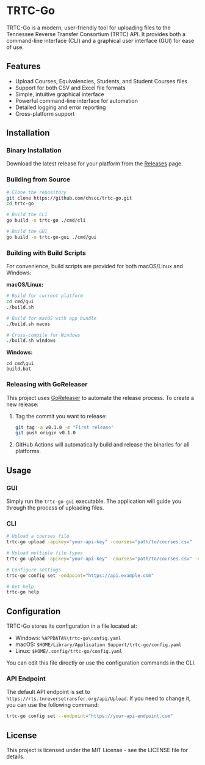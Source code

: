 # TRTC-Go

TRTC-Go is a modern, user-friendly tool for uploading files to the Tennessee Reverse Transfer Consortium (TRTC) API. It provides both a command-line interface (CLI) and a graphical user interface (GUI) for ease of use.

## Features

- Upload Courses, Equivalencies, Students, and Student Courses files
- Support for both CSV and Excel file formats
- Simple, intuitive graphical interface
- Powerful command-line interface for automation
- Detailed logging and error reporting
- Cross-platform support

## Installation

### Binary Installation

Download the latest release for your platform from the [Releases](https://github.com/chscc/trtc-go/releases) page.

### Building from Source

```bash
# Clone the repository
git clone https://github.com/chscc/trtc-go.git
cd trtc-go

# Build the CLI
go build -o trtc-go ./cmd/cli

# Build the GUI
go build -o trtc-go-gui ./cmd/gui
```

### Building with Build Scripts

For convenience, build scripts are provided for both macOS/Linux and Windows:

**macOS/Linux:**
```bash
# Build for current platform
cd cmd/gui
./build.sh

# Build for macOS with app bundle
./build.sh macos

# Cross-compile for Windows
./build.sh windows
```

**Windows:**
```batch
cd cmd\gui
build.bat
```

### Releasing with GoReleaser

This project uses [GoReleaser](https://goreleaser.com/) to automate the release process. To create a new release:

1. Tag the commit you want to release:
   ```bash
   git tag -a v0.1.0 -m "First release"
   git push origin v0.1.0
   ```

2. GitHub Actions will automatically build and release the binaries for all platforms.

## Usage

### GUI

Simply run the `trtc-go-gui` executable. The application will guide you through the process of uploading files.

### CLI

```bash
# Upload a courses file
trtc-go upload -apikey="your-api-key" -courses="path/to/courses.csv"

# Upload multiple file types
trtc-go upload -apikey="your-api-key" -courses="path/to/courses.csv" -equivalencies="path/to/equivalencies.csv"

# Configure settings
trtc-go config set -endpoint="https://api.example.com"

# Get help
trtc-go help
```

## Configuration

TRTC-Go stores its configuration in a file located at:

- Windows: `%APPDATA%\trtc-go\config.yaml`
- macOS: `$HOME/Library/Application Support/trtc-go/config.yaml`
- Linux: `$HOME/.config/trtc-go/config.yaml`

You can edit this file directly or use the configuration commands in the CLI.

### API Endpoint

The default API endpoint is set to `https://rts.tnreversetransfer.org/api/Upload`. If you need to change it, you can use the following command:

```bash
trtc-go config set --endpoint="https://your-api-endpoint.com"
```

## License

This project is licensed under the MIT License - see the LICENSE file for details. 